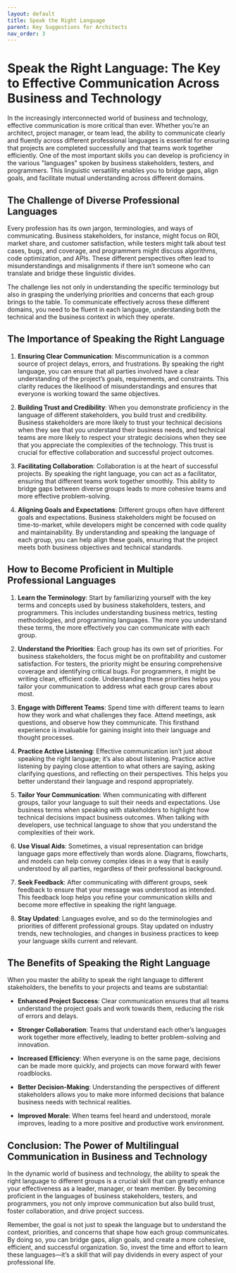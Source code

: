 ```yaml
---
layout: default
title: Speak the Right Language
parent: Key Suggestions for Architects
nav_order: 3
---
```

# Speak the Right Language: The Key to Effective Communication Across Business and Technology

In the increasingly interconnected world of business and technology, effective communication is more critical than ever. Whether you’re an architect, project manager, or team lead, the ability to communicate clearly and fluently across different professional languages is essential for ensuring that projects are completed successfully and that teams work together efficiently. One of the most important skills you can develop is proficiency in the various "languages" spoken by business stakeholders, testers, and programmers. This linguistic versatility enables you to bridge gaps, align goals, and facilitate mutual understanding across different domains.

## The Challenge of Diverse Professional Languages

Every profession has its own jargon, terminologies, and ways of communicating. Business stakeholders, for instance, might focus on ROI, market share, and customer satisfaction, while testers might talk about test cases, bugs, and coverage, and programmers might discuss algorithms, code optimization, and APIs. These different perspectives often lead to misunderstandings and misalignments if there isn’t someone who can translate and bridge these linguistic divides.

The challenge lies not only in understanding the specific terminology but also in grasping the underlying priorities and concerns that each group brings to the table. To communicate effectively across these different domains, you need to be fluent in each language, understanding both the technical and the business context in which they operate.

## The Importance of Speaking the Right Language

1. **Ensuring Clear Communication**:
   Miscommunication is a common source of project delays, errors, and frustrations. By speaking the right language, you can ensure that all parties involved have a clear understanding of the project’s goals, requirements, and constraints. This clarity reduces the likelihood of misunderstandings and ensures that everyone is working toward the same objectives.

2. **Building Trust and Credibility**:
   When you demonstrate proficiency in the language of different stakeholders, you build trust and credibility. Business stakeholders are more likely to trust your technical decisions when they see that you understand their business needs, and technical teams are more likely to respect your strategic decisions when they see that you appreciate the complexities of the technology. This trust is crucial for effective collaboration and successful project outcomes.

3. **Facilitating Collaboration**:
   Collaboration is at the heart of successful projects. By speaking the right language, you can act as a facilitator, ensuring that different teams work together smoothly. This ability to bridge gaps between diverse groups leads to more cohesive teams and more effective problem-solving.

4. **Aligning Goals and Expectations**:
   Different groups often have different goals and expectations. Business stakeholders might be focused on time-to-market, while developers might be concerned with code quality and maintainability. By understanding and speaking the language of each group, you can help align these goals, ensuring that the project meets both business objectives and technical standards.

## How to Become Proficient in Multiple Professional Languages

1. **Learn the Terminology**:
   Start by familiarizing yourself with the key terms and concepts used by business stakeholders, testers, and programmers. This includes understanding business metrics, testing methodologies, and programming languages. The more you understand these terms, the more effectively you can communicate with each group.

2. **Understand the Priorities**:
   Each group has its own set of priorities. For business stakeholders, the focus might be on profitability and customer satisfaction. For testers, the priority might be ensuring comprehensive coverage and identifying critical bugs. For programmers, it might be writing clean, efficient code. Understanding these priorities helps you tailor your communication to address what each group cares about most.

3. **Engage with Different Teams**:
   Spend time with different teams to learn how they work and what challenges they face. Attend meetings, ask questions, and observe how they communicate. This firsthand experience is invaluable for gaining insight into their language and thought processes.

4. **Practice Active Listening**:
   Effective communication isn’t just about speaking the right language; it’s also about listening. Practice active listening by paying close attention to what others are saying, asking clarifying questions, and reflecting on their perspectives. This helps you better understand their language and respond appropriately.

5. **Tailor Your Communication**:
   When communicating with different groups, tailor your language to suit their needs and expectations. Use business terms when speaking with stakeholders to highlight how technical decisions impact business outcomes. When talking with developers, use technical language to show that you understand the complexities of their work.

6. **Use Visual Aids**:
   Sometimes, a visual representation can bridge language gaps more effectively than words alone. Diagrams, flowcharts, and models can help convey complex ideas in a way that is easily understood by all parties, regardless of their professional background.

7. **Seek Feedback**:
   After communicating with different groups, seek feedback to ensure that your message was understood as intended. This feedback loop helps you refine your communication skills and become more effective in speaking the right language.

8. **Stay Updated**:
   Languages evolve, and so do the terminologies and priorities of different professional groups. Stay updated on industry trends, new technologies, and changes in business practices to keep your language skills current and relevant.

## The Benefits of Speaking the Right Language

When you master the ability to speak the right language to different stakeholders, the benefits to your projects and teams are substantial:

- **Enhanced Project Success**: Clear communication ensures that all teams understand the project goals and work towards them, reducing the risk of errors and delays.

- **Stronger Collaboration**: Teams that understand each other’s languages work together more effectively, leading to better problem-solving and innovation.

- **Increased Efficiency**: When everyone is on the same page, decisions can be made more quickly, and projects can move forward with fewer roadblocks.

- **Better Decision-Making**: Understanding the perspectives of different stakeholders allows you to make more informed decisions that balance business needs with technical realities.

- **Improved Morale**: When teams feel heard and understood, morale improves, leading to a more positive and productive work environment.

## Conclusion: The Power of Multilingual Communication in Business and Technology

In the dynamic world of business and technology, the ability to speak the right language to different groups is a crucial skill that can greatly enhance your effectiveness as a leader, manager, or team member. By becoming proficient in the languages of business stakeholders, testers, and programmers, you not only improve communication but also build trust, foster collaboration, and drive project success.

Remember, the goal is not just to speak the language but to understand the context, priorities, and concerns that shape how each group communicates. By doing so, you can bridge gaps, align goals, and create a more cohesive, efficient, and successful organization. So, invest the time and effort to learn these languages—it’s a skill that will pay dividends in every aspect of your professional life.